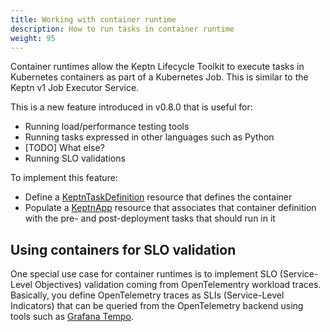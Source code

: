```yaml
---
title: Working with container runtime
description: How to run tasks in container runtime
weight: 95
---
```


Container runtimes allow the Keptn Lifecycle Toolkit
to execute tasks in Kubernetes containers as part of a Kubernetes Job.
This is similar to the Keptn v1 Job Executor Service.

This is a new feature introduced in v0.8.0
that is useful for:

- Running load/performance testing tools
- Running tasks expressed in other languages such as Python
- [TODO] What else?
- Running SLO validations

To implement this feature:

- Define a
  [KeptnTaskDefinition](../yaml-crd-ref/taskdefinition.md)
  resource that defines the container
- Populate a [KeptnApp](../yaml-crd-ref/app.md)
  resource that associates that container definition
  with the pre- and post-deployment tasks
  that should run in it

## Using containers for SLO validation

One special use case for container runtimes
is to implement SLO (Service-Level Objectives) validation coming from
OpenTelementry workload traces.
Basically, you define OpenTelemetry traces
as SLIs (Service-Level Indicators)
that can be queried from the OpenTelemetry backend using tools such as
[Grafana Tempo](https://grafana.com/oss/tempo/).
